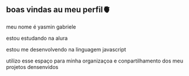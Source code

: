 ## boas vindas au meu perfil🫀

meu nome é yasmin gabriele

estou estudando na alura

estou me desenvolvendo na linguagem javascript

utilizo esse espaço para minha organizaçoa e conpartilhamento dos meu projetos densenvidos
